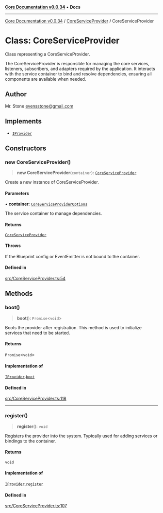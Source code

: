 [**Core Documentation v0.0.34**](../../README.md) • **Docs**

***

[Core Documentation v0.0.34](../../modules.md) / [CoreServiceProvider](../README.md) / CoreServiceProvider

# Class: CoreServiceProvider

Class representing a CoreServiceProvider.

The CoreServiceProvider is responsible for managing the core services,
listeners, subscribers, and adapters required by the application.
It interacts with the service container to bind and resolve dependencies,
ensuring all components are available when needed.

## Author

Mr. Stone <evensstone@gmail.com>

## Implements

- [`IProvider`](../../definitions/interfaces/IProvider.md)

## Constructors

### new CoreServiceProvider()

> **new CoreServiceProvider**(`container`): [`CoreServiceProvider`](CoreServiceProvider.md)

Create a new instance of CoreServiceProvider.

#### Parameters

• **container**: [`CoreServiceProviderOptions`](../interfaces/CoreServiceProviderOptions.md)

The service container to manage dependencies.

#### Returns

[`CoreServiceProvider`](CoreServiceProvider.md)

#### Throws

If the Blueprint config or EventEmitter is not bound to the container.

#### Defined in

[src/CoreServiceProvider.ts:54](https://github.com/stonemjs/core/blob/805ab978d87a028eb5ea9c9da928beb091ec1971/src/CoreServiceProvider.ts#L54)

## Methods

### boot()

> **boot**(): `Promise`\<`void`\>

Boots the provider after registration. This method is used to initialize services that need to be started.

#### Returns

`Promise`\<`void`\>

#### Implementation of

[`IProvider`](../../definitions/interfaces/IProvider.md).[`boot`](../../definitions/interfaces/IProvider.md#boot)

#### Defined in

[src/CoreServiceProvider.ts:118](https://github.com/stonemjs/core/blob/805ab978d87a028eb5ea9c9da928beb091ec1971/src/CoreServiceProvider.ts#L118)

***

### register()

> **register**(): `void`

Registers the provider into the system. Typically used for adding services or bindings to the container.

#### Returns

`void`

#### Implementation of

[`IProvider`](../../definitions/interfaces/IProvider.md).[`register`](../../definitions/interfaces/IProvider.md#register)

#### Defined in

[src/CoreServiceProvider.ts:107](https://github.com/stonemjs/core/blob/805ab978d87a028eb5ea9c9da928beb091ec1971/src/CoreServiceProvider.ts#L107)
